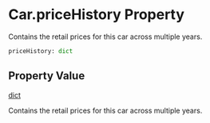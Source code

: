 # Car.priceHistory Property
Contains the retail prices for this car across multiple years.

```Python
priceHistory: dict
```

## Property Value
[dict](https://docs.python.org/3/library/functions.html#func-dict)

Contains the retail prices for this car across multiple years.